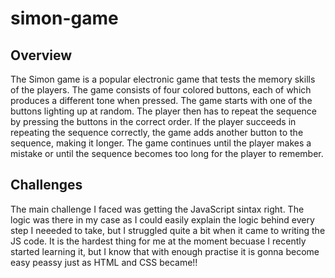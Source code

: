 # simon-game

## Overview
The Simon game is a popular electronic game that tests the memory skills of the players.
The game consists of four colored buttons, each of which produces a different tone when pressed. 
The game starts with one of the buttons lighting up at random. The player then has to repeat the sequence by pressing the buttons in the correct order. If the player succeeds in repeating the sequence correctly, the game adds another button to the sequence, making it longer.
The game continues until the player makes a mistake or until the sequence becomes too long for the player to remember.

## Challenges
The main challenge I faced was getting the JavaScript sintax right.
The logic was there in my case as I could easily explain the logic behind every step I neeeded to take, but I struggled quite a bit when it came to writing the JS code. It is the hardest thing for me at the moment becuase I recently started learning it, but I know that with enough practise it is gonna become easy peassy just as HTML and CSS became!!
